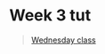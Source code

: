 # Week 3 tut

> [Wednesday class](https://drive.google.com/drive/folders/1AoAMo6fS0jHcpDYjCMhIOcAgYMyRVTt7?usp=sharing)
